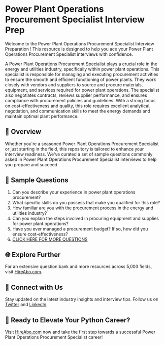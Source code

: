 # Power Plant Operations Procurement Specialist Interview Prep

Welcome to the Power Plant Operations Procurement Specialist Interview Preparation ! This resource is designed to help you ace your Power Plant Operations Procurement Specialist interviews with confidence.

A Power Plant Operations Procurement Specialist plays a crucial role in the energy and utilities industry, specifically within power plant operations. This specialist is responsible for managing and executing procurement activities to ensure the smooth and efficient functioning of power plants. They work closely with vendors and suppliers to source and procure materials, equipment, and services required for power plant operations. The specialist also negotiates contracts, reviews supplier performance, and ensures compliance with procurement policies and guidelines. With a strong focus on cost-effectiveness and quality, this role requires excellent analytical, negotiation, and communication skills to meet the energy demands and maintain optimal plant performance.

## 🚀 Overview

Whether you're a seasoned Power Plant Operations Procurement Specialist or just starting in the field, this repository is tailored to enhance your interview readiness. We've curated a set of sample questions commonly asked in Power Plant Operations Procurement Specialist interviews to help you prepare and succeed.

## 📝 Sample Questions

1. Can you describe your experience in power plant operations procurement?
2. What specific skills do you possess that make you qualified for this role?
3. How familiar are you with the procurement process in the energy and utilities industry?
4. Can you explain the steps involved in procuring equipment and supplies for power plant operations?
5. Have you ever managed a procurement budget? If so, how did you ensure cost-effectiveness?
6. [CLICK HERE FOR MORE QUESTIONS](https://hireabo.com/job/20_4_37/Power%20Plant%20Operations%20Procurement%20Specialist)

## 🌐 Explore Further

For an extensive question bank and more resources across 5,000 fields, visit [HireAbo.com](https://www.hireabo.com).

## 📱 Connect with Us

Stay updated on the latest industry insights and interview tips. Follow us on [Twitter](https://twitter.com/hireabo) and [LinkedIn](https://www.linkedin.com/in/hire-abo-3609972a8/).

## 🚀 Ready to Elevate Your Python Career?

Visit [HireAbo.com](https://www.hireabo.com) now and take the first step towards a successful Power Plant Operations Procurement Specialist career!